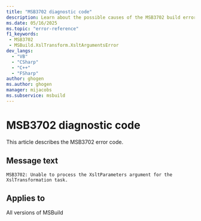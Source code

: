 ```yaml
---
title: "MSB3702 diagnostic code"
description: Learn about the possible causes of the MSB3702 build error, and get troubleshooting tips.
ms.date: 05/16/2025
ms.topic: "error-reference"
f1_keywords:
 - MSB3702
 - MSBuild.XslTransform.XsltArgumentsError
dev_langs:
  - "VB"
  - "CSharp"
  - "C++"
  - "FSharp"
author: ghogen
ms.author: ghogen
manager: mijacobs
ms.subservice: msbuild
---
```


# MSB3702 diagnostic code

<!-- :::ErrorDefinitionDescription::: -->
<!-- :::editable-content name="introDescription"::: -->
This article describes the MSB3702 error code.
<!-- :::editable-content-end::: -->

## Message text

<!-- :::editable-content name="messageText"::: -->
`MSB3702: Unable to process the XsltParameters argument for the XslTransformation task.`
<!-- :::editable-content-end::: -->
<!-- MSB3702: Unable to process the XsltParameters argument for the XslTransformation task. {0} -->

<!-- :::editable-content name="postOutputDescription"::: -->
<!--
{StrBegin="MSB3702: "}
-->
<!-- :::editable-content-end::: -->
<!-- :::ErrorDefinitionDescription-end::: -->

## Applies to

All versions of MSBuild
